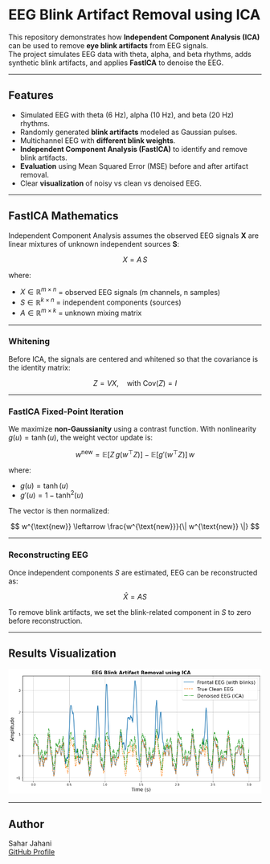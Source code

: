# EEG Blink Artifact Removal using ICA
This repository demonstrates how **Independent Component Analysis (ICA)** can be used to remove **eye blink artifacts** from EEG signals.  
The project simulates EEG data with theta, alpha, and beta rhythms, adds synthetic blink artifacts, and applies **FastICA** to denoise the EEG.

---

## Features
- Simulated EEG with theta (6 Hz), alpha (10 Hz), and beta (20 Hz) rhythms.  
- Randomly generated **blink artifacts** modeled as Gaussian pulses.  
- Multichannel EEG with **different blink weights**.  
- **Independent Component Analysis (FastICA)** to identify and remove blink artifacts.  
- **Evaluation** using Mean Squared Error (MSE) before and after artifact removal.  
- Clear **visualization** of noisy vs clean vs denoised EEG.  

---

## FastICA Mathematics
Independent Component Analysis assumes the observed EEG signals **X** are linear mixtures of unknown independent sources **S**:

$$
X = A \, S
$$

where:
- $X \in \mathbb{R}^{m \times n}$ = observed EEG signals (m channels, n samples)  
- $S \in \mathbb{R}^{k \times n}$ = independent components (sources)  
- $A \in \mathbb{R}^{m \times k}$ = unknown mixing matrix  

---

### Whitening
Before ICA, the signals are centered and whitened so that the covariance is the identity matrix:

$$
Z = V X, \quad \text{with } \mathrm{Cov}(Z) = I
$$

---

### FastICA Fixed-Point Iteration
We maximize **non-Gaussianity** using a contrast function. With nonlinearity $g(u) = \tanh(u)$, the weight vector update is:

$$
w^{\text{new}} = \mathbb{E}[ Z \, g(w^\top Z) ] - \mathbb{E}[ g'(w^\top Z) ] \, w
$$

where:
- $g(u) = \tanh(u)$  
- $g'(u) = 1 - \tanh^2(u)$  

The vector is then normalized:

$$
w^{\text{new}} \leftarrow \frac{w^{\text{new}}}{\| w^{\text{new}} \|}
$$

---

### Reconstructing EEG
Once independent components $S$ are estimated, EEG can be reconstructed as:

$$
\hat{X} = A S
$$

To remove blink artifacts, we set the blink-related component in $S$ to zero before reconstruction.

---

## Results Visualization
![EEG_ICA_ArtifactRemoval](EEG_ICA_ArtifactRemoval.png)  

---

## Author
Sahar Jahani  
[GitHub Profile](https://github.com/Jahani-dev)
